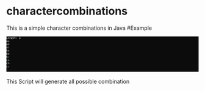 # charactercombinations
This is a simple character combinations in Java
#Example   

<img src="https://github.com/EH30/charactercombinations/blob/master/example.JPG"> <br>

This Script will generate all possible combination 
